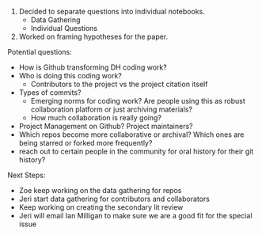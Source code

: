 1. Decided to separate questions into individual notebooks.
   - Data Gathering
   - Individual Questions
2. Worked on framing hypotheses for the paper.

Potential questions:

- How is Github transforming DH coding work?
- Who is doing this coding work?
  - Contributors to the project vs the project citation itself
- Types of commits?
  - Emerging norms for coding work? Are people using this as robust collaboration platform or just archiving materials?
  - How much collaboration is really going?
- Project Management on Github? Project maintainers?
- Which repos become more collaborative or archival? Which ones are being starred or forked more frequently?
- reach out to certain people in the community for oral history for their git history?

Next Steps:

- Zoe keep working on the data gathering for repos
- Jeri start data gathering for contributors and collaborators
- Keep working on creating the secondary lit review
- Jeri will email Ian Milligan to make sure we are a good fit for the special issue
